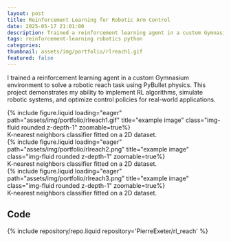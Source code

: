 ```yaml
---
layout: post
title: Reinforcement Learning for Robotic Arm Control
date: 2025-05-17 21:01:00
description: Trained a reinforcement learning agent in a custom Gymnasium environment to solve a robotic reach task using PyBullet physics. This project demonstrates my ability to implement RL algorithms, simulate robotic systems, and optimize control policies for real-world applications.
tags: reinforcement-learning robotics python
categories:
thumbnail: assets/img/portfolio/rlreach1.gif
featured: false
---
```


I trained a reinforcement learning agent in a custom Gymnasium environment to solve a robotic reach task using PyBullet physics. This project demonstrates my ability to implement RL algorithms, simulate robotic systems, and optimize control policies for real-world applications.


<div class="row">
    <div class="col-sm mt-3 mt-md-0">
        {% include figure.liquid loading="eager" path="assets/img/portfolio/rlreach1.gif" title="example image" class="img-fluid rounded z-depth-1" zoomable=true%}
    </div>
</div>
<div class="caption">
    K-nearest neighbors classifier fitted on a 2D dataset.
</div>

<div class="row">
    <div class="col-sm mt-3 mt-md-0">
        {% include figure.liquid loading="eager" path="assets/img/portfolio/rlreach2.png" title="example image" class="img-fluid rounded z-depth-1" zoomable=true%}
    </div>
</div>
<div class="caption">
    K-nearest neighbors classifier fitted on a 2D dataset.
</div>

<div class="row">
    <div class="col-sm mt-3 mt-md-0">
        {% include figure.liquid loading="eager" path="assets/img/portfolio/rlreach3.png" title="example image" class="img-fluid rounded z-depth-1" zoomable=true%}
    </div>
</div>
<div class="caption">
    K-nearest neighbors classifier fitted on a 2D dataset.
</div>

## Code

{% include repository/repo.liquid repository='PierreExeter/rl_reach' %}


